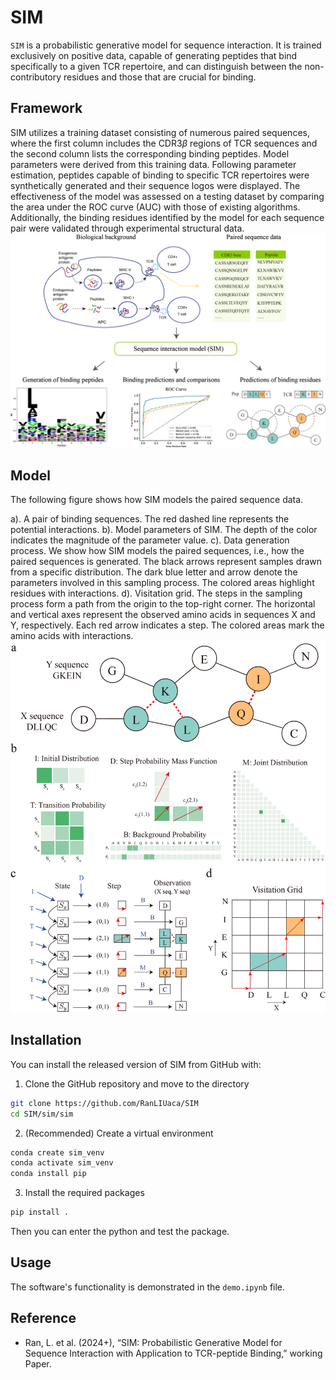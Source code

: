 # SIM
`SIM` is a probabilistic generative model for sequence interaction. It is trained exclusively on positive data, capable of generating peptides that bind specifically to a given TCR repertoire, and can distinguish between the non-contributory residues and those that are crucial for binding.

<!-- framework.png -->
## Framework
SIM utilizes a training dataset consisting of numerous paired sequences, where the first column includes the CDR3$\beta$ regions of TCR sequences and the second column lists the corresponding binding peptides. Model parameters were derived from this training data. Following parameter estimation, peptides capable of binding to specific TCR repertoires were synthetically generated and their sequence logos were displayed. The effectiveness of the model was assessed on a testing dataset by comparing the area under the ROC curve (AUC) with those of existing algorithms. Additionally, the binding residues identified by the model for each sequence pair were validated through experimental structural data.
![SIM framework for TCR-peptide binding analysis](./figs/framework.png)

## Model
The following figure shows how SIM models the paired sequence data.

a). A pair of binding sequences. The red dashed line represents the potential interactions. b). Model parameters of SIM. The depth of the color indicates the magnitude of the parameter value. c). Data generation process. We show how SIM models the paired sequences, i.e., how the paired sequences is generated. The black arrows represent samples drawn from a specific distribution. The dark blue letter and arrow denote the parameters involved in this sampling process. The colored areas highlight residues with interactions. d). Visitation grid. The steps in the sampling process form a path from the origin to the top-right corner. The horizontal and vertical axes represent the observed amino acids in sequences X and Y, respectively. Each red arrow indicates a step. The colored areas mark the amino acids with interactions.
![SIM for a pair of binding amino acid sequences](./figs/model_with_para.png)

## Installation
You can install the released version of SIM from GitHub with:
1. Clone the GitHub repository and move to the directory
```bash
git clone https://github.com/RanLIUaca/SIM
cd SIM/sim/sim
```

2. (Recommended) Create a virtual environment 
```bash
conda create sim_venv
conda activate sim_venv
conda install pip
```

3. Install the required packages 
```bash
pip install .
```

Then you can enter the python and test the package.

## Usage
The software's functionality is demonstrated in the `demo.ipynb` file.


## Reference
-   Ran, L. et al. (2024+), “SIM: Probabilistic Generative Model for Sequence Interaction with Application to TCR-peptide Binding,” working Paper.
